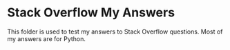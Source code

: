 # Stack Overflow My Answers

This folder is used to test my answers to Stack Overflow questions.  Most of my answers are for Python.
